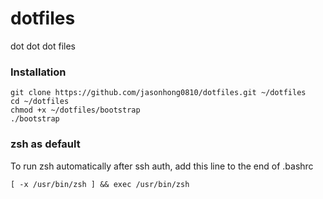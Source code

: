 # dotfiles
dot dot dot files

### Installation
```
git clone https://github.com/jasonhong0810/dotfiles.git ~/dotfiles
cd ~/dotfiles
chmod +x ~/dotfiles/bootstrap
./bootstrap
```

### zsh as default
To run zsh automatically after ssh auth, add this line to the end of .bashrc
```	
[ -x /usr/bin/zsh ] && exec /usr/bin/zsh
```
